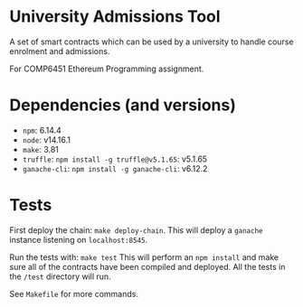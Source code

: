 # University Admissions Tool

A set of smart contracts which can be used by a university to handle course enrolment and admissions. 

For COMP6451 Ethereum Programming assignment.

# Dependencies (and versions)
 - `npm`: 6.14.4
 - `node`: v14.16.1
 - `make`: 3.81
 - `truffle`: `npm install -g truffle@v5.1.65`: v5.1.65
 - `ganache-cli`: `npm install -g ganache-cli`: v6.12.2

# Tests

First deploy the chain: `make deploy-chain`.
This will deploy a `ganache` instance listening on `localhost:8545`.

Run the tests with: `make test`
This will perform an `npm install` and make sure all of the contracts have been compiled and deployed. 
All the tests in the `/test` directory will run.

See `Makefile` for more commands.

